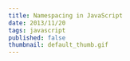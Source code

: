 ```yaml
---
title: Namespacing in JavaScript
date: 2013/11/20
tags: javascript
published: false
thumbnail: default_thumb.gif
---
```


